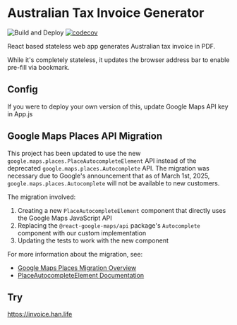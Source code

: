 # Australian Tax Invoice Generator
![Build and Deploy](https://github.com/logan-han/tax-invoice/actions/workflows/build-and-test.yml/badge.svg?branch=main)
[![codecov](https://codecov.io/gh/logan-han/tax-invoice/graph/badge.svg?token=ubtPrCvIZU)](https://codecov.io/gh/logan-han/tax-invoice)

React based stateless web app generates Australian tax invoice in PDF.

While it's completely stateless, it updates the browser address bar to enable pre-fill via bookmark.

## Config

If you were to deploy your own version of this, update Google Maps API key in App.js

## Google Maps Places API Migration

This project has been updated to use the new `google.maps.places.PlaceAutocompleteElement` API instead of the deprecated `google.maps.places.Autocomplete` API. The migration was necessary due to Google's announcement that as of March 1st, 2025, `google.maps.places.Autocomplete` will not be available to new customers.

The migration involved:
1. Creating a new `PlaceAutocompleteElement` component that directly uses the Google Maps JavaScript API
2. Replacing the `@react-google-maps/api` package's `Autocomplete` component with our custom implementation
3. Updating the tests to work with the new component

For more information about the migration, see:
- [Google Maps Places Migration Overview](https://developers.google.com/maps/documentation/javascript/places-migration-overview)
- [PlaceAutocompleteElement Documentation](https://developers.google.com/maps/documentation/javascript/reference/place-autocomplete-element)

## Try

https://invoice.han.life